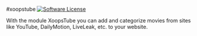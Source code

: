 #xoopstube
[![Software License](https://img.shields.io/badge/license-GPL-brightgreen.svg?style=flat)](LICENSE) 

With the module XoopsTube you can add and categorize movies from sites like YouTube, DailyMotion, LiveLeak, etc. to your website.

